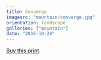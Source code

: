 ```yaml
---
title: Converge
imagesrc: "mountain/converge.jpg"
orientation: landscape
galleries: ["mountain"]
date: "2016-10-24"
---
```


[Buy this print](https://weshargrovephotography.square.site/product/converge/21).
